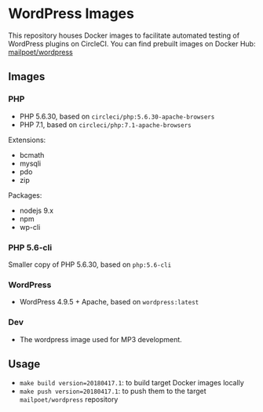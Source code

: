 # WordPress Images

This repository houses Docker images to facilitate automated testing of WordPress plugins on CircleCI.
You can find prebuilt images on Docker Hub: [mailpoet/wordpress](https://hub.docker.com/r/mailpoet/wordpress/)

## Images

### PHP

- PHP 5.6.30, based on `circleci/php:5.6.30-apache-browsers`
- PHP 7.1, based on `circleci/php:7.1-apache-browsers`

Extensions:

- bcmath
- mysqli
- pdo
- zip

Packages:

- nodejs 9.x
- npm
- wp-cli

### PHP 5.6-cli

Smaller copy of PHP 5.6.30, based on `php:5.6-cli`

### WordPress

- WordPress 4.9.5 + Apache, based on `wordpress:latest`

### Dev

- The wordpress image used for MP3 development.

## Usage

- `make build version=20180417.1`: to build target Docker images locally
- `make push version=20180417.1`: to push them to the target `mailpoet/wordpress` repository
